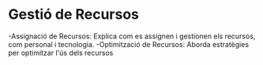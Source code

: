 # Gestió de Recursos
-Assignació de Recursos: Explica com es assignen i gestionen els recursos, com personal i tecnologia.
-Optimització de Recursos: Aborda estratègies per optimitzar l'ús dels recursos 